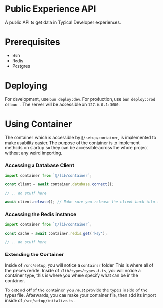 # Public Experience API
A public API to get data in Typical Developer experiences.

# Prerequisites
- Bun
- Redis
- Postgres

# Deploying
For development, use `bun deploy:dev`. For production, use `bun deploy:prod` or `bun .` The server will be accessible on `127.0.0.1:3000`.

# Using Container
The container, which is accessible by `@/setup/container`, is implemented to make usability easier. The purpose of the container is to implement methods on startup so they can be accessible across the whole project without any weird importing.

### Accessing a Database Client
```ts
import container from `@/lib/container`;

const client = await container.database.connect();

// .. do stuff here

await client.release(); // Make sure you release the client back into the pool.
```
### Accessing the Redis instance
```ts
import container from `@/lib/container`;

const cache = await container.redis.get('key');

// .. do stuff here
```

### Extending the Container
Inside of `/src/setup`, you will notice a `container` folder. This is where all of the pieces reside. Inside of `/lib/types/types.d.ts`, you will notice a container type, this is where you where specify what can be in the container.

To extend off of the container, you *must* provide the types inside of the types file. Afterwards, you can make your container file, then add its import inside of `/src/setup/initalize.ts`.